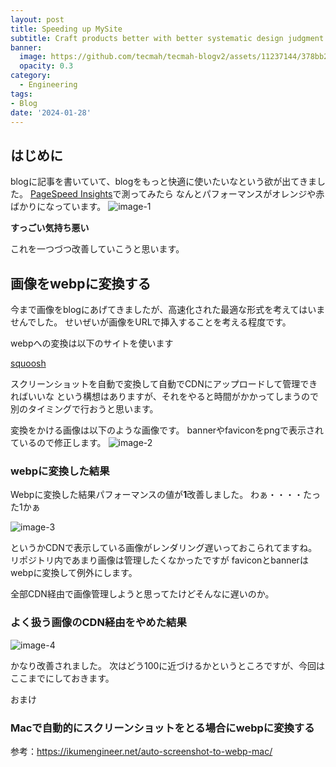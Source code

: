 ```yaml
---
layout: post
title: Speeding up MySite
subtitle: Craft products better with better systematic design judgment
banner:
  image: https://github.com/tecmah/tecmah-blogv2/assets/11237144/378bb28c-0f74-4f83-8bfd-1774beb11852
  opacity: 0.3
category:
  - Engineering
tags:
- Blog
date: '2024-01-28'
---
```

## はじめに

blogに記事を書いていて、blogをもっと快適に使いたいなという欲が出てきました。
[PageSpeed Insights](https://pagespeed.web.dev/analysis/https-www-tecmah-com/qa3nmvh66l?form_factor=desktop)で測ってみたら
なんとパフォーマンスがオレンジや赤ばかりになっています。
![image-1](https://cdn.discordapp.com/attachments/1198133923855732756/1199069514273407146/2024-01-23_2.52.59.webp?ex=65c13381&is=65aebe81&hm=9b8d1012d09a2e2c866e772688c534916e9e06f6fdd614a8a001d379ab098d0d&)

**すっごい気持ち悪い**

これを一つづつ改善していこうと思います。

## 画像をwebpに変換する

今まで画像をblogにあげてきましたが、高速化された最適な形式を考えてはいませんでした。
せいぜいが画像をURLで挿入することを考える程度です。

webpへの変換は以下のサイトを使います

[squoosh](https://squoosh.app/)

スクリーンショットを自動で変換して自動でCDNにアップロードして管理できればいいな
という構想はありますが、それをやると時間がかかってしまうので別のタイミングで行おうと思います。

変換をかける画像は以下のような画像です。
bannerやfaviconをpngで表示されているので修正します。
![image-2](https://cdn.discordapp.com/attachments/1198133923855732756/1199071931039760424/2024-01-23_4.22.42.webp?ex=65c135c2&is=65aec0c2&hm=d5ed808bf7fb805c3862936128a10d85f6e6fc8982d805d5cb501c62d1c01517&)

### webpに変換した結果

Webpに変換した結果パフォーマンスの値が**1**改善しました。
わぁ・・・・たった1かぁ

![image-3](https://cdn.discordapp.com/attachments/1198133923855732756/1199077866344808468/2024-01-23_4.45.51.webp?ex=65c13b49&is=65aec649&hm=f0937b976198239ed5228c2e3b926d5964854dba31d468e45d8a5ddca89d5eef&)

というかCDNで表示している画像がレンダリング遅いっておこられてますね。
リポジトリ内であまり画像は管理したくなかったですが
faviconとbannerはwebpに変換して例外にします。

全部CDN経由で画像管理しようと思ってたけどそんなに遅いのか。

### よく扱う画像のCDN経由をやめた結果

![image-4](https://cdn.discordapp.com/attachments/1198133923855732756/1199081350624456817/2024-01-23_4.59.52.webp?ex=65c13e87&is=65aec987&hm=80f9d79fbfb14122d43640c843d942c2edea4108f0d3d831b2e01780bd5e04ce&)

かなり改善されました。
次はどう100に近づけるかというところですが、今回はここまでにしておきます。

おまけ

### Macで自動的にスクリーンショットをとる場合にwebpに変換する

参考：<https://ikumengineer.net/auto-screenshot-to-webp-mac/>

